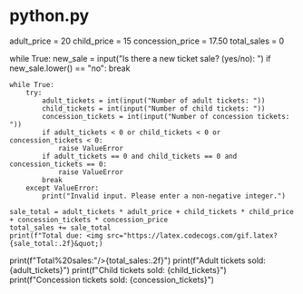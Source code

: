 #  python.py
  
  
adult_price = 20
child_price = 15
concession_price = 17.50
total_sales = 0
  
while True:
    new_sale = input("Is there a new ticket sale? (yes/no): ")
    if new_sale.lower() == "no":
        break
  
    while True:
        try:
            adult_tickets = int(input("Number of adult tickets: "))
            child_tickets = int(input("Number of child tickets: "))
            concession_tickets = int(input("Number of concession tickets: "))
            if adult_tickets < 0 or child_tickets < 0 or concession_tickets < 0:
                raise ValueError
            if adult_tickets == 0 and child_tickets == 0 and concession_tickets == 0:
                raise ValueError
            break
        except ValueError:
            print("Invalid input. Please enter a non-negative integer.")
  
    sale_total = adult_tickets * adult_price + child_tickets * child_price + concession_tickets * concession_price
    total_sales += sale_total
    print(f"Total due: <img src="https://latex.codecogs.com/gif.latex?{sale_total:.2f}&quot;)print(f&quot;Total%20sales:"/>{total_sales:.2f}")
print(f"Adult tickets sold: {adult_tickets}")
print(f"Child tickets sold: {child_tickets}")
print(f"Concession tickets sold: {concession_tickets}")
  